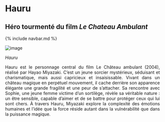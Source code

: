 # Hauru
## Héro tourmenté du film *Le Chateau Ambulant*

{% include navbar.md %}

![image](https://github.com/user-attachments/assets/36934aff-3936-4da6-9ff6-e07154de99a3)



*Hauru*

<p style="text-align:justify;">Hauru est le personnage central du film Le Château ambulant (2004), réalisé par Hayao Miyazaki. C’est un jeune sorcier mystérieux, séduisant et charismatique, mais aussi capricieux et insaisissable. Vivant dans un château magique en perpétuel mouvement, il cache derrière son apparence élégante une grande fragilité et une peur de s’attacher. Sa rencontre avec Sophie, une jeune femme victime d’un sortilège, révèle sa véritable nature : un être sensible, capable d’aimer et de se battre pour protéger ceux qui lui sont chers. À travers Hauru, Miyazaki explore la complexité des émotions humaines et l’idée que la force réside autant dans la vulnérabilité que dans la puissance magique.</p>
